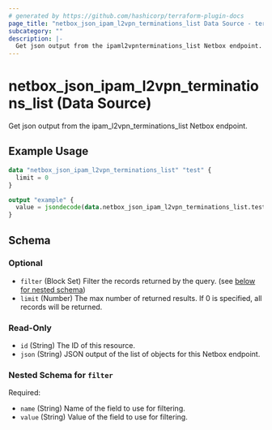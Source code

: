 ```yaml
---
# generated by https://github.com/hashicorp/terraform-plugin-docs
page_title: "netbox_json_ipam_l2vpn_terminations_list Data Source - terraform-provider-netbox"
subcategory: ""
description: |-
  Get json output from the ipaml2vpnterminations_list Netbox endpoint.
---
```


# netbox_json_ipam_l2vpn_terminations_list (Data Source)

Get json output from the ipam_l2vpn_terminations_list Netbox endpoint.

## Example Usage

```terraform
data "netbox_json_ipam_l2vpn_terminations_list" "test" {
  limit = 0
}

output "example" {
  value = jsondecode(data.netbox_json_ipam_l2vpn_terminations_list.test.json)
}
```

<!-- schema generated by tfplugindocs -->
## Schema

### Optional

- `filter` (Block Set) Filter the records returned by the query. (see [below for nested schema](#nestedblock--filter))
- `limit` (Number) The max number of returned results. If 0 is specified, all records will be returned.

### Read-Only

- `id` (String) The ID of this resource.
- `json` (String) JSON output of the list of objects for this Netbox endpoint.

<a id="nestedblock--filter"></a>
### Nested Schema for `filter`

Required:

- `name` (String) Name of the field to use for filtering.
- `value` (String) Value of the field to use for filtering.


